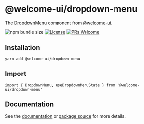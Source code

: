 # @welcome-ui/dropdown-menu

The [DropdownMenu](http://welcome-ui.com/components/dropdown-menu) component from [@welcome-ui](http://welcome-ui.com).

![npm bundle size](https://img.shields.io/bundlephobia/minzip/@welcome-ui/dropdown-menu) [![License](https://img.shields.io/npm/l/welcome-ui.svg)](https://github.com/WTTJ/welcome-ui/blob/master/LICENSE) [![PRs Welcome](https://img.shields.io/badge/PRs-welcome-mediumspringgreen.svg)](ttps://github.com/WTTJ/welcome-ui/blob/master/CONTRIBUTING.md)

## Installation

    yarn add @welcome-ui/dropdown-menu

## Import

    import { DropdownMenu, useDropdownMenuState } from '@welcome-ui/dropdown-menu'

## Documentation

See the [documentation](http://welcome-ui.com/components/dropdown-menu) or [package source](https://github.com/WTTJ/welcome-ui/tree/master/packages/DropdownMenu) for more details.
